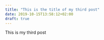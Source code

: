 ```yaml
---
title: "This is the title of my third post"
date: 2019-10-15T13:58:12+02:00
draft: true
---
```

This is my third post

